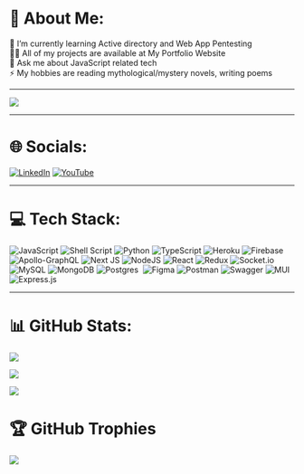 # 💫 About Me:

🔭 I’m currently learning Active directory and Web App Pentesting<br>👨‍💻 All of my projects are available at My Portfolio Website<br>💬 Ask me about JavaScript related tech<br>⚡ My hobbies are reading mythological/mystery novels, writing poems

  
---

[![](https://visitcount.itsvg.in/api?id=rishabhAjay&icon=0&color=4)](https://visitcount.itsvg.in)

  ---

# 🌐 Socials:

[![LinkedIn](https://img.shields.io/badge/LinkedIn-%230077B5.svg?logo=linkedin&logoColor=white)](https://linkedin.com/in/rishabhajay) [![YouTube](https://img.shields.io/badge/YouTube-%23FF0000.svg?logo=YouTube&logoColor=white)](https://youtube.com/c/@exceptionalhandlers3282)

  ---

# 💻 Tech Stack:

![JavaScript](https://img.shields.io/badge/javascript-%23323330.svg?style=for-the-badge&logo=javascript&logoColor=%23F7DF1E) ![Shell Script](https://img.shields.io/badge/shell_script-%23121011.svg?style=for-the-badge&logo=gnu-bash&logoColor=white) ![Python](https://img.shields.io/badge/python-3670A0?style=for-the-badge&logo=python&logoColor=ffdd54) ![TypeScript](https://img.shields.io/badge/typescript-%23007ACC.svg?style=for-the-badge&logo=typescript&logoColor=white) ![Heroku](https://img.shields.io/badge/heroku-%23430098.svg?style=for-the-badge&logo=heroku&logoColor=white) ![Firebase](https://img.shields.io/badge/firebase-%23039BE5.svg?style=for-the-badge&logo=firebase) ![Apollo-GraphQL](https://img.shields.io/badge/-ApolloGraphQL-311C87?style=for-the-badge&logo=apollo-graphql) ![Next JS](https://img.shields.io/badge/Next-black?style=for-the-badge&logo=next.js&logoColor=white) ![NodeJS](https://img.shields.io/badge/node.js-6DA55F?style=for-the-badge&logo=node.js&logoColor=white) ![React](https://img.shields.io/badge/react-%2320232a.svg?style=for-the-badge&logo=react&logoColor=%2361DAFB) ![Redux](https://img.shields.io/badge/redux-%23593d88.svg?style=for-the-badge&logo=redux&logoColor=white) ![Socket.io](https://img.shields.io/badge/Socket.io-black?style=for-the-badge&logo=socket.io&badgeColor=010101) ![MySQL](https://img.shields.io/badge/mysql-%2300f.svg?style=for-the-badge&logo=mysql&logoColor=white) ![MongoDB](https://img.shields.io/badge/MongoDB-%234ea94b.svg?style=for-the-badge&logo=mongodb&logoColor=white) ![Postgres](https://img.shields.io/badge/postgres-%23316192.svg?style=for-the-badge&logo=postgresql&logoColor=white)  ![Figma](https://img.shields.io/badge/figma-%23F24E1E.svg?style=for-the-badge&logo=figma&logoColor=white) ![Postman](https://img.shields.io/badge/Postman-FF6C37?style=for-the-badge&logo=postman&logoColor=white) ![Swagger](https://img.shields.io/badge/-Swagger-%23Clojure?style=for-the-badge&logo=swagger&logoColor=white) ![MUI](https://img.shields.io/badge/MUI-%230081CB.svg?style=for-the-badge&logo=material-ui&logoColor=white) ![Express.js](https://img.shields.io/badge/express.js-%23404d59.svg?style=for-the-badge&logo=express&logoColor=%2361DAFB)

---

# 📊 GitHub Stats:

![](https://github-readme-stats.vercel.app/api?username=rishabhAjay&theme=dark&hide_border=false&include_all_commits=true&count_private=true)<br/>

![](https://github-readme-streak-stats.herokuapp.com/?user=rishabhAjay&theme=dark&hide_border=false)<br/>

![](https://github-readme-stats.vercel.app/api/top-langs/?username=rishabhAjay&theme=dark&hide_border=false&include_all_commits=true&count_private=true&layout=compact)

  

# 🏆 GitHub Trophies

![](https://github-profile-trophy.vercel.app/?username=rishabhAjay&theme=onedark&no-frame=false&no-bg=false&margin-w=4)

  
